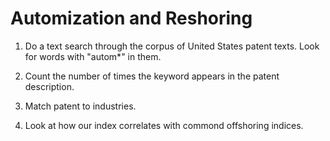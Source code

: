 Automization and Reshoring
===========================================================

1. Do a text search through the corpus of United States patent texts. Look for words with "autom*" in them.

2. Count the number of times the keyword appears in the patent description.

3. Match patent to industries.

4. Look at how our index correlates with commond offshoring indices.